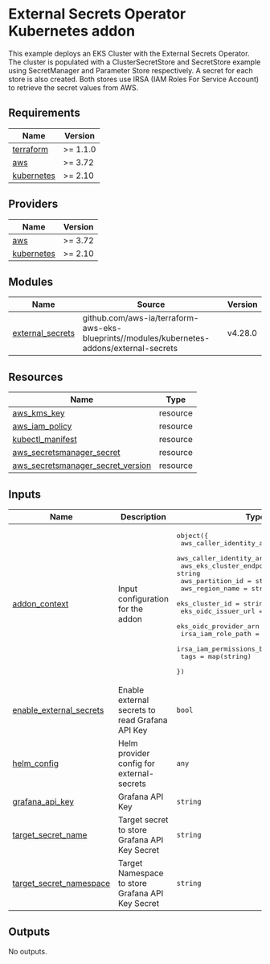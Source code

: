 # External Secrets Operator Kubernetes addon

This example deploys an EKS Cluster with the External Secrets Operator. The cluster is populated with a ClusterSecretStore and SecretStore example using SecretManager and Parameter Store respectively. A secret for each store is also created. Both stores use IRSA (IAM Roles For Service Account) to retrieve the secret values from AWS.

<!-- BEGINNING OF PRE-COMMIT-TERRAFORM DOCS HOOK -->
## Requirements

| Name | Version |
|------|---------|
| <a name="requirement_terraform"></a> [terraform](#requirement\_terraform) | >= 1.1.0 |
| <a name="requirement_aws"></a> [aws](#requirement\_aws) | >= 3.72 |
| <a name="requirement_kubernetes"></a> [kubernetes](#requirement\_kubernetes) | >= 2.10 |

## Providers

| Name | Version |
|------|---------|
| <a name="provider_aws"></a> [aws](#provider\_aws) | >= 3.72 |
| <a name="provider_kubernetes"></a> [kubernetes](#provider\_kubernetes) | >= 2.10 |

## Modules

| Name | Source | Version |
|------|--------|---------|
| <a name="module_external_secrets"></a> [external\_secrets](#module\_external\_manager) | github.com/aws-ia/terraform-aws-eks-blueprints//modules/kubernetes-addons/external-secrets | v4.28.0 |

## Resources

| Name | Type |
|------|------|
| [aws_kms_key](https://registry.terraform.io/providers/hashicorp/aws/latest/docs/resources/kms_key) | resource |
| [aws_iam_policy](https://registry.terraform.io/providers/hashicorp/aws/latest/docs/resources/iam_policy) | resource |
| [kubectl_manifest](https://registry.terraform.io/providers/hashicorp/kubernetes/latest/docs/resources/manifest) | resource |
| [aws_secretsmanager_secret](https://registry.terraform.io/providers/hashicorp/aws/latest/docs/resources/secretsmanager_secret) | resource |
| [aws_secretsmanager_secret_version](https://registry.terraform.io/providers/hashicorp/aws/latest/docs/resources/secretsmanager_secret_version) | resource || [aws_region](https://registry.terraform.io/providers/hashicorp/aws/latest/docs/data-sources/region) | datasource |

## Inputs

| Name | Description | Type | Default | Required |
|------|-------------|------|---------|:--------:|
| <a name="input_addon_context"></a> [addon\_context](#input\_addon\_context) | Input configuration for the addon | <pre>object({<br>    aws_caller_identity_account_id = string<br>    aws_caller_identity_arn        = string<br>    aws_eks_cluster_endpoint       = string<br>    aws_partition_id               = string<br>    aws_region_name                = string<br>    eks_cluster_id                 = string<br>    eks_oidc_issuer_url            = string<br>    eks_oidc_provider_arn          = string<br>    irsa_iam_role_path             = string<br>    irsa_iam_permissions_boundary  = string<br>    tags                           = map(string)<br>  })</pre> | n/a | yes |
| <a name="input_enable_external_secrets"></a> [enable\_external\_secrets](#input\_enable\_external\_secrets) | Enable external secrets to read Grafana API Key | `bool` | `true` | no |
| <a name="input_helm_config"></a> [helm\_config](#input\_helm\_config) | Helm provider config for external-secrets | `any` | <pre>{<br>  "version": "v1.8.2"<br>}</pre> | no |
| <a name="input_grafana_api_key"></a> [grafana\_api\_key](#input\_grafana\_api\_key) | Grafana API Key | `string` | n/a | yes |
| <a name="input_target_secret_name"></a> [target\_secret\_name](#input\_target\_secret\_name) | Target secret to store Grafana API Key Secret | `string` | grafana-admin-credentials | yes |
| <a name="input_target_secret_namespace"></a> [target\_secret\_namespace](#input\_target\_secret\_namespace) | Target Namespace to store Grafana API Key Secret | `string` | grafana-operator | yes |

## Outputs

No outputs.
<!-- END OF PRE-COMMIT-TERRAFORM DOCS HOOK -->

